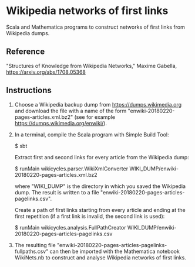 # Wikipedia networks of first links

Scala and Mathematica programs to construct networks of first links from Wikipedia dumps.

## Reference

"Structures of Knowledge from Wikipedia Networks," Maxime Gabella, https://arxiv.org/abs/1708.05368


## Instructions

1.  Choose a Wikipedia backup dump from https://dumps.wikimedia.org and download the file with a name of the form "enwiki-20180220-pages-articles.xml.bz2" (see for example https://dumps.wikimedia.org/enwiki/).

2.  In a terminal, compile the Scala program with Simple Build Tool:

    $ sbt

    Extract first and second links for every article from the Wikipedia dump:

    $ runMain wikicycles.parser.WikiXmlConverter WIKI_DUMP/enwiki-20180220-pages-articles.xml.bz2
    
    where "WIKI_DUMP" is the directory in which you saved the Wikipedia dump. The result is written to a file "enwiki-20180220-pages-articles-pagelinks.csv".

    Create a path of first links starting from every article and ending at the first repetition (if a first link is invalid, the second link is used):

    $ runMain wikicycles.analysis.FullPathCreator WIKI_DUMP/enwiki-20180220-pages-articles-pagelinks.csv

3.  The resulting file "enwiki-20180220-pages-articles-pagelinks-fullpaths.csv" can then be imported with the Mathematica notebook WikiNets.nb to construct and analyse Wikipedia networks of first links.
